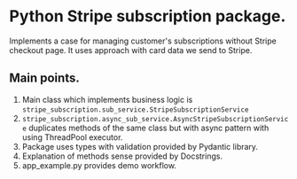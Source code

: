 # Python Stripe subscription package.

Implements a case for managing customer's subscriptions without Stripe checkout page.
It uses approach with card data we send to Stripe.

## Main points.

1. Main class which implements business logic is ```stripe_subscription.sub_service.StripeSubscriptionService```
2. ```stripe_subscription.async_sub_service.AsyncStripeSubscriptionService``` duplicates methods of the same class 
but with async pattern with using ThreadPool executor.
3. Package uses types with validation provided by Pydantic library.
4. Explanation of methods sense provided by Docstrings.
5. app_example.py provides demo workflow.